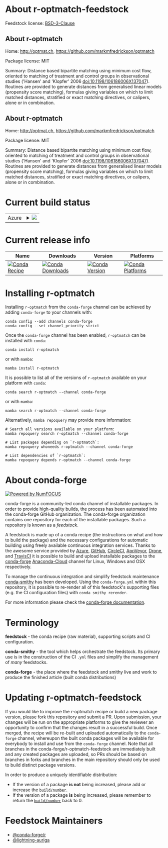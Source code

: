 About r-optmatch-feedstock
==========================

Feedstock license: [BSD-3-Clause](https://github.com/conda-forge/r-optmatch-feedstock/blob/main/LICENSE.txt)


About r-optmatch
----------------

Home: http://optmat.ch, https://github.com/markmfredrickson/optmatch

Package license: MIT

Summary: Distance based bipartite matching using minimum cost flow, oriented to matching of treatment and control groups in observational studies ('Hansen' and 'Klopfer' 2006 <doi:10.1198/106186006X137047>). Routines are provided to generate distances from generalised linear models (propensity score matching), formulas giving variables on which to limit matched distances, stratified or exact matching directives, or calipers, alone or in combination.

About r-optmatch
----------------

Home: http://optmat.ch, https://github.com/markmfredrickson/optmatch

Package license: MIT

Summary: Distance based bipartite matching using minimum cost flow, oriented to matching of treatment and control groups in observational studies ('Hansen' and 'Klopfer' 2006 <doi:10.1198/106186006X137047>). Routines are provided to generate distances from generalised linear models (propensity score matching), formulas giving variables on which to limit matched distances, stratified or exact matching directives, or calipers, alone or in combination.

Current build status
====================


<table>
    
  <tr>
    <td>Azure</td>
    <td>
      <details>
        <summary>
          <a href="https://dev.azure.com/conda-forge/feedstock-builds/_build/latest?definitionId=20473&branchName=main">
            <img src="https://dev.azure.com/conda-forge/feedstock-builds/_apis/build/status/r-optmatch-feedstock?branchName=main">
          </a>
        </summary>
        <table>
          <thead><tr><th>Variant</th><th>Status</th></tr></thead>
          <tbody><tr>
              <td>linux_64</td>
              <td>
                <a href="https://dev.azure.com/conda-forge/feedstock-builds/_build/latest?definitionId=20473&branchName=main">
                  <img src="https://dev.azure.com/conda-forge/feedstock-builds/_apis/build/status/r-optmatch-feedstock?branchName=main&jobName=linux&configuration=linux%20linux_64_" alt="variant">
                </a>
              </td>
            </tr><tr>
              <td>osx_64</td>
              <td>
                <a href="https://dev.azure.com/conda-forge/feedstock-builds/_build/latest?definitionId=20473&branchName=main">
                  <img src="https://dev.azure.com/conda-forge/feedstock-builds/_apis/build/status/r-optmatch-feedstock?branchName=main&jobName=osx&configuration=osx%20osx_64_" alt="variant">
                </a>
              </td>
            </tr><tr>
              <td>win_64</td>
              <td>
                <a href="https://dev.azure.com/conda-forge/feedstock-builds/_build/latest?definitionId=20473&branchName=main">
                  <img src="https://dev.azure.com/conda-forge/feedstock-builds/_apis/build/status/r-optmatch-feedstock?branchName=main&jobName=win&configuration=win%20win_64_" alt="variant">
                </a>
              </td>
            </tr>
          </tbody>
        </table>
      </details>
    </td>
  </tr>
</table>

Current release info
====================

| Name | Downloads | Version | Platforms |
| --- | --- | --- | --- |
| [![Conda Recipe](https://img.shields.io/badge/recipe-r--optmatch-green.svg)](https://anaconda.org/conda-forge/r-optmatch) | [![Conda Downloads](https://img.shields.io/conda/dn/conda-forge/r-optmatch.svg)](https://anaconda.org/conda-forge/r-optmatch) | [![Conda Version](https://img.shields.io/conda/vn/conda-forge/r-optmatch.svg)](https://anaconda.org/conda-forge/r-optmatch) | [![Conda Platforms](https://img.shields.io/conda/pn/conda-forge/r-optmatch.svg)](https://anaconda.org/conda-forge/r-optmatch) |

Installing r-optmatch
=====================

Installing `r-optmatch` from the `conda-forge` channel can be achieved by adding `conda-forge` to your channels with:

```
conda config --add channels conda-forge
conda config --set channel_priority strict
```

Once the `conda-forge` channel has been enabled, `r-optmatch` can be installed with `conda`:

```
conda install r-optmatch
```

or with `mamba`:

```
mamba install r-optmatch
```

It is possible to list all of the versions of `r-optmatch` available on your platform with `conda`:

```
conda search r-optmatch --channel conda-forge
```

or with `mamba`:

```
mamba search r-optmatch --channel conda-forge
```

Alternatively, `mamba repoquery` may provide more information:

```
# Search all versions available on your platform:
mamba repoquery search r-optmatch --channel conda-forge

# List packages depending on `r-optmatch`:
mamba repoquery whoneeds r-optmatch --channel conda-forge

# List dependencies of `r-optmatch`:
mamba repoquery depends r-optmatch --channel conda-forge
```


About conda-forge
=================

[![Powered by
NumFOCUS](https://img.shields.io/badge/powered%20by-NumFOCUS-orange.svg?style=flat&colorA=E1523D&colorB=007D8A)](https://numfocus.org)

conda-forge is a community-led conda channel of installable packages.
In order to provide high-quality builds, the process has been automated into the
conda-forge GitHub organization. The conda-forge organization contains one repository
for each of the installable packages. Such a repository is known as a *feedstock*.

A feedstock is made up of a conda recipe (the instructions on what and how to build
the package) and the necessary configurations for automatic building using freely
available continuous integration services. Thanks to the awesome service provided by
[Azure](https://azure.microsoft.com/en-us/services/devops/), [GitHub](https://github.com/),
[CircleCI](https://circleci.com/), [AppVeyor](https://www.appveyor.com/),
[Drone](https://cloud.drone.io/welcome), and [TravisCI](https://travis-ci.com/)
it is possible to build and upload installable packages to the
[conda-forge](https://anaconda.org/conda-forge) [Anaconda-Cloud](https://anaconda.org/)
channel for Linux, Windows and OSX respectively.

To manage the continuous integration and simplify feedstock maintenance
[conda-smithy](https://github.com/conda-forge/conda-smithy) has been developed.
Using the ``conda-forge.yml`` within this repository, it is possible to re-render all of
this feedstock's supporting files (e.g. the CI configuration files) with ``conda smithy rerender``.

For more information please check the [conda-forge documentation](https://conda-forge.org/docs/).

Terminology
===========

**feedstock** - the conda recipe (raw material), supporting scripts and CI configuration.

**conda-smithy** - the tool which helps orchestrate the feedstock.
                   Its primary use is in the construction of the CI ``.yml`` files
                   and simplify the management of *many* feedstocks.

**conda-forge** - the place where the feedstock and smithy live and work to
                  produce the finished article (built conda distributions)


Updating r-optmatch-feedstock
=============================

If you would like to improve the r-optmatch recipe or build a new
package version, please fork this repository and submit a PR. Upon submission,
your changes will be run on the appropriate platforms to give the reviewer an
opportunity to confirm that the changes result in a successful build. Once
merged, the recipe will be re-built and uploaded automatically to the
`conda-forge` channel, whereupon the built conda packages will be available for
everybody to install and use from the `conda-forge` channel.
Note that all branches in the conda-forge/r-optmatch-feedstock are
immediately built and any created packages are uploaded, so PRs should be based
on branches in forks and branches in the main repository should only be used to
build distinct package versions.

In order to produce a uniquely identifiable distribution:
 * If the version of a package **is not** being increased, please add or increase
   the [``build/number``](https://docs.conda.io/projects/conda-build/en/latest/resources/define-metadata.html#build-number-and-string).
 * If the version of a package **is** being increased, please remember to return
   the [``build/number``](https://docs.conda.io/projects/conda-build/en/latest/resources/define-metadata.html#build-number-and-string)
   back to 0.

Feedstock Maintainers
=====================

* [@conda-forge/r](https://github.com/conda-forge/r/)
* [@lightning-auriga](https://github.com/lightning-auriga/)

